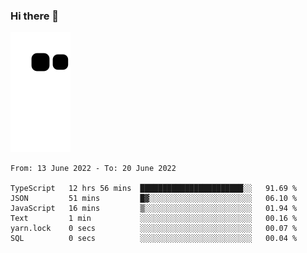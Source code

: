 ### Hi there 👋
![Alt text](https://raw.githubusercontent.com/romain22222/romain22222/output/github-contribution-grid-snake.svg)

<!--START_SECTION:waka-->

```text
From: 13 June 2022 - To: 20 June 2022

TypeScript   12 hrs 56 mins  ███████████████████████░░   91.69 %
JSON         51 mins         █▓░░░░░░░░░░░░░░░░░░░░░░░   06.10 %
JavaScript   16 mins         ▒░░░░░░░░░░░░░░░░░░░░░░░░   01.94 %
Text         1 min           ░░░░░░░░░░░░░░░░░░░░░░░░░   00.16 %
yarn.lock    0 secs          ░░░░░░░░░░░░░░░░░░░░░░░░░   00.07 %
SQL          0 secs          ░░░░░░░░░░░░░░░░░░░░░░░░░   00.04 %
```

<!--END_SECTION:waka-->
<!--
**romain22222/romain22222** is a ✨ _special_ ✨ repository because its `README.md` (this file) appears on your GitHub profile.

Here are some ideas to get you started:

- 🔭 I’m currently working on ...
- 🌱 I’m currently learning ...
- 👯 I’m looking to collaborate on ...
- 🤔 I’m looking for help with ...
- 💬 Ask me about ...
- 📫 How to reach me: ...
- 😄 Pronouns: ...
- ⚡ Fun fact: ...
-->
